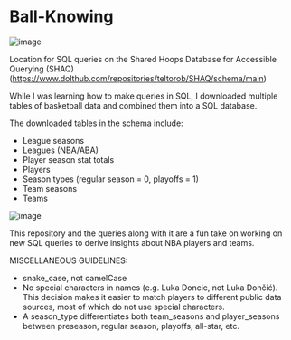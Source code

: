 # Ball-Knowing

![image](https://github.com/user-attachments/assets/52b646a6-27aa-4c7d-8d1d-7095bf1fd2bb)

Location for SQL queries on the Shared Hoops Database for Accessible Querying (SHAQ) (https://www.dolthub.com/repositories/teltorob/SHAQ/schema/main)

While I was learning how to make queries in SQL, I downloaded multiple tables of basketball data and combined them into a SQL database. 

The downloaded tables in the schema include:
- League seasons
- Leagues (NBA/ABA)
- Player season stat totals
- Players
- Season types (regular season = 0, playoffs = 1)
- Team seasons
- Teams

![image](https://github.com/user-attachments/assets/015ef711-d6ed-4a92-b206-a34cabf39ddc)


This repository and the queries along with it are a fun take on working on new SQL queries to derive insights about NBA players and teams.

MISCELLANEOUS GUIDELINES:
- snake_case, not camelCase
- No special characters in names (e.g. Luka Doncic, not Luka Dončić). This decision makes it easier to match players to different public data sources, most of which do not use special characters.
- A season_type differentiates both team_seasons and player_seasons between preseason, regular season, playoffs, all-star, etc.
